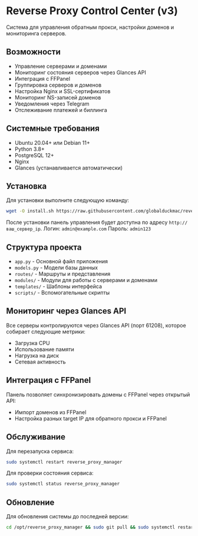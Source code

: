 # Reverse Proxy Control Center (v3)

Система для управления обратным прокси, настройки доменов и мониторинга серверов.

## Возможности

- Управление серверами и доменами
- Мониторинг состояния серверов через Glances API
- Интеграция с FFPanel
- Группировка серверов и доменов
- Настройка Nginx и SSL-сертификатов
- Мониторинг NS-записей доменов
- Уведомления через Telegram
- Отслеживание платежей и биллинга

## Системные требования

- Ubuntu 20.04+ или Debian 11+
- Python 3.8+
- PostgreSQL 12+
- Nginx
- Glances (устанавливается автоматически)

## Установка

Для установки выполните следующую команду:

```bash
wget -O install.sh https://raw.githubusercontent.com/globalduckmac/revers_proxy_control_center_v3/main/deploy_script_v3.sh && chmod +x install.sh && sudo ./install.sh
```

После установки панель управления будет доступна по адресу `http://ваш_сервер_ip`.
Логин: `admin@example.com`
Пароль: `admin123`

## Структура проекта

- `app.py` - Основной файл приложения
- `models.py` - Модели базы данных
- `routes/` - Маршруты и представления
- `modules/` - Модули для работы с серверами и доменами
- `templates/` - Шаблоны интерфейса
- `scripts/` - Вспомогательные скрипты

## Мониторинг через Glances API

Все серверы контролируются через Glances API (порт 61208), которое собирает следующие метрики:
- Загрузка CPU
- Использование памяти
- Нагрузка на диск
- Сетевая активность

## Интеграция с FFPanel

Панель позволяет синхронизировать домены с FFPanel через открытый API:
- Импорт доменов из FFPanel
- Настройка разных target IP для обратного прокси и FFPanel

## Обслуживание

Для перезапуска сервиса:
```bash
sudo systemctl restart reverse_proxy_manager
```

Для проверки состояния сервиса:
```bash
sudo systemctl status reverse_proxy_manager
```

## Обновление

Для обновления системы до последней версии:
```bash
cd /opt/reverse_proxy_manager && sudo git pull && sudo systemctl restart reverse_proxy_manager
```